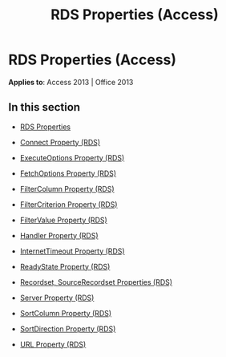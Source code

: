 ﻿---
title: RDS Properties (Access)
TOCTitle: RDS Properties
ms:assetid: ac03da9a-91fb-42a5-989f-09e09100719e
ms:mtpsurl: https://msdn.microsoft.com/library/JJ249798(v=office.15)
ms:contentKeyID: 48546989
ms.date: 09/18/2015
mtps_version: v=office.15
---

# RDS Properties (Access)


**Applies to**: Access 2013 | Office 2013

## In this section

  - [RDS Properties](rds-properties.md)

  - [Connect Property (RDS)](connect-property-rds.md)

  - [ExecuteOptions Property (RDS)](executeoptions-property-rds.md)

  - [FetchOptions Property (RDS)](fetchoptions-property-rds.md)

  - [FilterColumn Property (RDS)](filtercolumn-property-rds.md)

  - [FilterCriterion Property (RDS)](filtercriterion-property-rds.md)

  - [FilterValue Property (RDS)](filtervalue-property-rds.md)

  - [Handler Property (RDS)](handler-property-rds.md)

  - [InternetTimeout Property (RDS)](internettimeout-property-rds.md)

  - [ReadyState Property (RDS)](readystate-property-rds.md)

  - [Recordset, SourceRecordset Properties (RDS)](recordset-sourcerecordset-properties-rds.md)

  - [Server Property (RDS)](server-property-rds.md)

  - [SortColumn Property (RDS)](sortcolumn-property-rds.md)

  - [SortDirection Property (RDS)](sortdirection-property-rds.md)

  - [URL Property (RDS)](url-property-rds.md)

